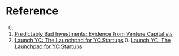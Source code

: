 # Reference

0. []()
0. [Predictably Bad Investments: Evidence from Venture Capitalists](https://papers.ssrn.com/sol3/papers.cfm?abstract_id=4135861)
0. [Launch YC: The Launchpad for YC Startups](https://www.ycombinator.com/blog/launch-yc-the-launchpad-for-yc-startups)
	0. [Launch YC: The Launchpad for YC Startups](https://www.ycombinator.com/launches)

